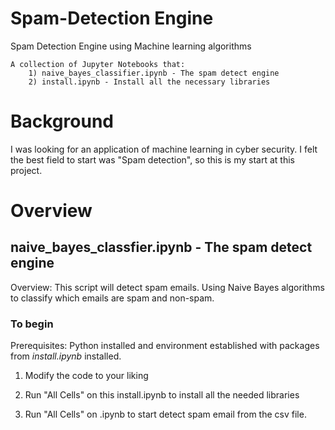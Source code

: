 # Spam-Detection Engine
Spam Detection Engine using Machine learning algorithms
```
A collection of Jupyter Notebooks that:
    1) naive_bayes_classifier.ipynb - The spam detect engine
    2) install.ipynb - Install all the necessary libraries
```
# Background

I was looking for an application of machine learning in cyber security.  I felt the best field to start was "Spam detection", so this is my start at this project.

# Overview

##  naive_bayes_classfier.ipynb - The spam detect engine
Overview: This script will detect spam emails.  Using Naive Bayes algorithms to classify which emails are spam and non-spam.

### To begin

Prerequisites: Python installed and environment established with packages from *install.ipynb* installed.

1) Modify the code to your liking  

2) Run "All Cells" on this install.ipynb to install all the needed libraries

4) Run "All Cells" on .ipynb to start detect spam email from the csv file.
